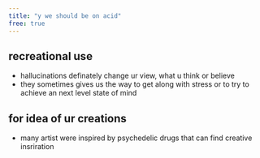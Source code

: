 ```yaml
---
title: "y we should be on acid"
free: true
---
```


## recreational use
- hallucinations definately change ur view, what u think or believe
- they sometimes gives us the way to get along with stress or to try to achieve an next level state of mind
## for idea of ur creations
- many artist were inspired by psychedelic drugs that can find creative insriration